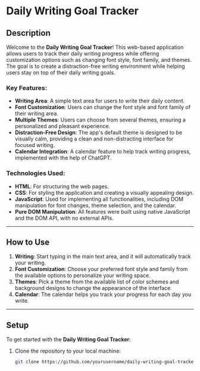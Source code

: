 # Daily Writing Goal Tracker

## Description

Welcome to the **Daily Writing Goal Tracker**! This web-based application allows users to track their daily writing progress while offering customization options such as changing font style, font family, and themes. The goal is to create a distraction-free writing environment while helping users stay on top of their daily writing goals.

### Key Features:
- **Writing Area**: A simple text area for users to write their daily content.
- **Font Customization**: Users can change the font style and font family of their writing area.
- **Multiple Themes**: Users can choose from several themes, ensuring a personalized and pleasant experience.
- **Distraction-Free Design**: The app's default theme is designed to be visually calm, providing a clean and non-distracting interface for focused writing.
- **Calendar Integration**: A calendar feature to help track writing progress, implemented with the help of ChatGPT.

### Technologies Used:
- **HTML**: For structuring the web pages.
- **CSS**: For styling the application and creating a visually appealing design.
- **JavaScript**: Used for implementing all functionalities, including DOM manipulation for font changes, theme selection, and the calendar.
- **Pure DOM Manipulation**: All features were built using native JavaScript and the DOM API, with no external APIs.

---

## How to Use

1. **Writing**: Start typing in the main text area, and it will automatically track your writing.
2. **Font Customization**: Choose your preferred font style and family from the available options to personalize your writing space.
3. **Themes**: Pick a theme from the available list of color schemes and background designs to change the appearance of the interface.
4. **Calendar**: The calendar helps you track your progress for each day you write.

---

## Setup

To get started with the **Daily Writing Goal Tracker**:

1. Clone the repository to your local machine:
   ```bash
   git clone https://github.com/yourusername/daily-writing-goal-tracker.git
